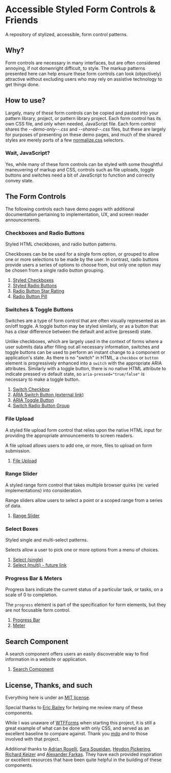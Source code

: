 # Accessible Styled Form Controls & Friends
A repository of stylized, accessible, form control patterns. 

## Why?
Form controls are necessary in many interfaces, but are often considered annoying, if not donwnright difficult, to style. The markup patterns presented here can help ensure these form controls can look (objectively) attractive without excluding users who may rely on assistive technology to get things done.     


## How to use?
Largely, many of these form controls can be copied and pasted into your pattern library, project, or pattern library project. Each form control has its own CSS file, and only when needed, JavaScript file. Each form control shares the *--demo-only--.css* and *--shared--.css* files, but these are largely for purposes of presenting on these demo pages, and much of the shared styles are merely ports of a few [normalize.css](https://necolas.github.io/normalize.css/) selectors.  


### Wait, JavaScript?
Yes, while many of these form controls can be styled with some thoughtful maneuvering of markup and CSS, controls such as file uploads, toggle buttons and switches need a bit of JavaScript to function and correctly convey state. 


## The Form Controls
The following controls each have demo pages with additional documentation pertaining to implementation, UX, and screen reader announcements.


### Checkboxes and Radio Buttons
Styled HTML checkboxes, and radio button patterns.  

Checkboxes can be be used for a single form option, or grouped to allow one or more selections to be made by the user. In contrast, radio buttons provide users a series of options to choose from, but only one option may be chosen from a single radio button grouping.

1. [Styled Checkboxes](src/checkbox)
2. [Styled Radio Buttons](src/radio-button)  
3. [Radio Button Star Rating](src/radio-button--rating)  
4. [Radio Button Pill](src/radio-button--pill)  


### Switches & Toggle Buttons 
Switches are a type of form control that are often visually represented as an on/off toggle. A toggle button may be styled similarly, or as a button that has a clear difference between the default and active (pressed) state.

Unlike checkboxes, which are largely used in the context of forms where a user submits data after filling out all necessary information, switches and toggle buttons can be used to perform an instant change to a component or application's state. As there is no "switch" in HTML, a `checkbox` or `button` element is progressively enhanced into a `switch` with the appropriate ARIA attributes. Similarly with a toggle button, there is no native HTML attribute to indicate pressed vs default state, so `aria-pressed="true/false"` is necessary to make a toggle button.

1. [Switch Checkbox](src/checkbox--switch)
2. [ARIA Switch Button (external link)](https://scottaohara.github.io/aria-switch-button/)
3. [ARIA Toggle Button](src/toggle-button-switch)
4. [Switch Radio Button Group](src/radio-button--switch)


### File Upload
A styled file upload form control that relies upon the native HTML input for providing the appropriate announcements to screen readers.

A file upload allows users to add one, or more, files to upload on form submission.  

1. [File Upload](src/file-upload)  


### Range Slider
A styled range form control that takes multiple browser quirks (re: varied implementations) into consideration.  

Range sliders allow users to select a point or a scoped range from a series of data.

1. [Range Slider](src/range-slider)  


### Select Boxes
Styled single and multi-select patterns.  

Selects allow a user to pick one or more options from a menu of choices.

1. [Select (single)](src/select)  
2. [Select (multi) - future link](#src/select--multi)  


### Progress Bar & Meters
Progress bars indicate the current status of a particular task, or tasks, on a scale of 0 to completion. 

The <code>progress</code> element is part of the specification for form elements, but they are not focusable form control.

1. [Progress Bar](src/progress-bar)  
2. [Meter](src/meter)


## Search Component
A search component offers users an easily discoverable way to find information in a website or application.   

1. [Search Component](src/search)  


## License, Thanks, and such
Everything here is under an [MIT license](https://github.com/scottaohara/accessible-components/blob/master/LICENSE.md).

Special thanks to [Eric Bailey](https://github.com/ericwbailey) for helping me review many of these components. 

While I was unaware of [WTFForms](http://wtfforms.com/) when starting this project, it is still a great example of what can be done with only CSS, and served as an excellent baseline to compare against. Thank you <a href="https://twitter.com/mdo">mdo</a> and to those involved with that project.

Additional thanks to [Adrian Roselli](http://adrianroselli.com/), [Sara Soueidan](https://www.sarasoueidan.com/), [Heydon Pickering](https://inclusive-components.design/), [Richard Keizer](https://codepen.io/rakeizer) and [Alexander Farkas](https://github.com/aFarkas). They have each provided inspiration or excellent resources that have been quite helpful in the building of these components.

